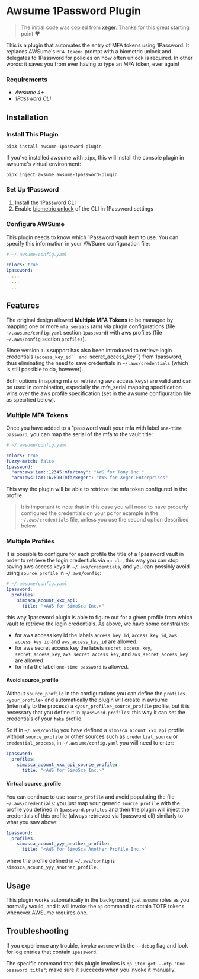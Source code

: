 # Awsume 1Password Plugin

> The initial code was copied from [xeger](https://github.com/xeger/awsume-bitwarden-plugin). Thanks for this great starting point ❤️

This is a plugin that automates the entry of MFA tokens using 1Password.
It replaces AWSume's `MFA Token:` prompt with a biometric unlock and delegates to 1Password for policies on how often unlock is required.
In other words: it saves you from ever having to type an MFA token, ever again!

### Requirements

- _Awsume 4+_
- _1Password CLI_


## Installation

### Install This Plugin

```
pip3 install awsume-1password-plugin
```

If you've installed awsume with `pipx`, this will install the console plugin in awsume's virtual environment:

```
pipx inject awsume awsume-1password-plugin
```

### Set Up 1Password

1. Install the [1Password CLI](https://developer.1password.com/docs/cli)
2. Enable [biometric unlock](https://developer.1password.com/docs/cli/about-biometric-unlock) of the CLI in 1Password settings

### Configure AWSume

This plugin needs to know which 1Password vault item to use. You can specify this information in your AWSume configuration file:

```yaml
# ~/.awsume/config.yaml

colors: true
1password: 
  ...
  ...
  ...
```


## Features

The original design allowed **Multiple MFA Tokens** to be managed by mapping one or more `mfa_serials` (arn) via plugin configurations 
(file `~/.awsume/config.yaml` section `1password`) with aws profiles (file `~/.aws/config` section `profiles`).

Since version `1.3` support has also been introduced to retrieve login credentials (`access_key_id`` and `secret_access_key``) from 1password,
thus eliminating the need to save credentials in `~/.aws/credentials` (which is still possible to do, however).

Both options (mapping mfa or retrieving aws access keys) are valid and can be used in combination, 
especially the mfa_serial mapping specification wins over the aws profile specification (set in the awsume configuration file as specified below).

### Multiple MFA Tokens

Once you have added to a 1password vault your mfa with label `one-time password`, you can map the serial of the mfa to the vault title:

```yaml
# ~/.awsume/config.yaml

colors: true
fuzzy-match: false
1password:
  "arn:aws:iam::12345:mfa/tony": "AWS for Tony Inc."
  "arn:aws:iam::67890:mfa/xeger": "AWS for Xeger Enterprises"
```

This way the plugin will be able to retrieve the mfa token configured in the profile.

> It is important to note that in this case you will need to have properly configured the credentials on your pc
> for example in the `~/.aws/credentials` file, unless you use the second option described below.


### Multiple Profiles

It is possible to configure for each profile the title of a 1password vault in order to retrieve the login credentials via `op cli`,
this way you can stop saving aws access keys in `~/.aws/credentials`, and you can possibly avoid using `source_profile` in `~/.aws/config`:

```yaml
# ~/.awsume/config.yaml
1password:
  profiles:
    simosca_acount_xxx_api:
      title: "<AWS for SimoSca Inc.>"
```

this way 1password plugin is able to figure out for a given profile from which vault to retrieve the login credentials.
As above, we have some constraints:

- for aws access key id the labels `access key id`, `access_key_id`, `aws access key id` and `aws_access_key_id` are allowed.
- for aws secret access key the labels `secret access key`, `secret_access_key`, `aws secret access key`, and `aws_secret_access_key` are allowed
- for mfa the label `one-time password` is allowed.

#### Avoid source_profile

Without `source_profile` in the configurations you can define the `profiles.<your_profile>` and automatically the plugin will create in awsume (internally to the process) a `<your_profile>_source_profile` profile, but it is necessary that you define it in `1password.profiles`: this way it can set the credentials of your `fake` profile.

So if in `~/.aws/config` you have defined a `simosca_acount_xxx_api` profile without `source_profile` or other sources such as `credential_source` or `credential_process`, in `~/.awsume/config.yaml` you will need to enter:

```yaml
1password:
  profiles:
    simosca_acount_xxx_api_source_profile:
      title: "<AWS for SimoSca Inc.>"
```

#### Virtual source_profile

You can continue to use `source_profile` and avoid populating the file `~/.aws/credentials`: you just map your generic `source_profile` with the profile you defined in `1password.profiles` and then the plugin will inject the credentials of this profile (always retrieved via 1password cli) similarly to what you saw above:

```yaml
1password:
  profiles:
    simosca_acount_yyy_another_profile:
      title: "<AWS for SimoSca Another Profile Inc.>"
```

where the profile defined in `~/.aws/config` is `simosca_acount_yyy_another_profile`.



## Usage

This plugin works automatically in the background; just `awsume` roles as you normally would, and it will invoke the `op` command to obtain TOTP tokens whenever AWSume requires one.

## Troubleshooting

If you experience any trouble, invoke `awsume` with the `--debug` flag and look for log entries that contain `1password`.

The specific command that this plugin invokes is `op item get --otp "One password title"`; make sure it succeeds when you invoke it manually.

